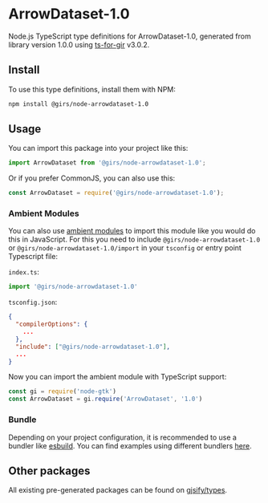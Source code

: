 
# ArrowDataset-1.0

Node.js TypeScript type definitions for ArrowDataset-1.0, generated from library version 1.0.0 using [ts-for-gir](https://github.com/gjsify/ts-for-gir) v3.0.2.


## Install

To use this type definitions, install them with NPM:
```bash
npm install @girs/node-arrowdataset-1.0
```

## Usage

You can import this package into your project like this:
```ts
import ArrowDataset from '@girs/node-arrowdataset-1.0';
```

Or if you prefer CommonJS, you can also use this:
```ts
const ArrowDataset = require('@girs/node-arrowdataset-1.0');
```

### Ambient Modules

You can also use [ambient modules](https://github.com/gjsify/ts-for-gir/tree/main/packages/cli#ambient-modules) to import this module like you would do this in JavaScript.
For this you need to include `@girs/node-arrowdataset-1.0` or `@girs/node-arrowdataset-1.0/import` in your `tsconfig` or entry point Typescript file:

`index.ts`:
```ts
import '@girs/node-arrowdataset-1.0'
```

`tsconfig.json`:
```json
{
  "compilerOptions": {
    ...
  },
  "include": ["@girs/node-arrowdataset-1.0"],
  ...
}
```

Now you can import the ambient module with TypeScript support: 

```ts
const gi = require('node-gtk')
const ArrowDataset = gi.require('ArrowDataset', '1.0')
```


### Bundle

Depending on your project configuration, it is recommended to use a bundler like [esbuild](https://esbuild.github.io/). You can find examples using different bundlers [here](https://github.com/gjsify/ts-for-gir/tree/main/examples).

## Other packages

All existing pre-generated packages can be found on [gjsify/types](https://github.com/gjsify/types).

